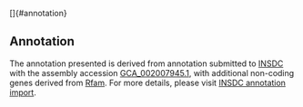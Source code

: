 []{#annotation}

Annotation
----------

The annotation presented is derived from annotation submitted to
[INSDC](http://www.insdc.org) with the assembly accession
[GCA\_002007945.1](http://www.ebi.ac.uk/ena/data/view/GCA_002007945.1),
with additional non-coding genes derived from
[Rfam](http://rfam.xfam.org/). For more details, please visit [INSDC
annotation
import](http://ensemblgenomes.org/info/data/insdc_annotation).
